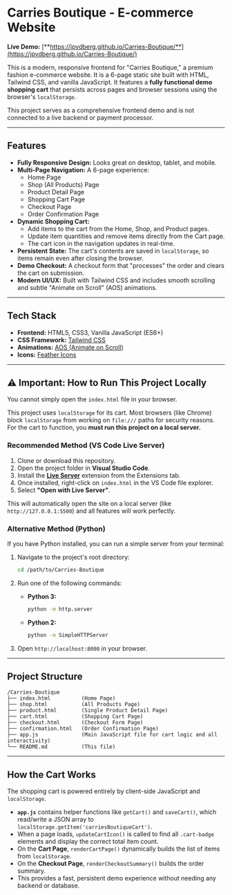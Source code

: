 # Carries Boutique - E-commerce Website

**Live Demo:** [**https://jpvdberg.github.io/Carries-Boutique/**](https://jpvdberg.github.io/Carries-Boutique/)

This is a modern, responsive frontend for "Carries Boutique," a premium fashion e-commerce website. It is a 6-page static site built with HTML, Tailwind CSS, and vanilla JavaScript. It features a **fully functional demo shopping cart** that persists across pages and browser sessions using the browser's `localStorage`.

This project serves as a comprehensive frontend demo and is not connected to a live backend or payment processor.

-----

## Features

  * **Fully Responsive Design:** Looks great on desktop, tablet, and mobile.
  * **Multi-Page Navigation:** A 6-page experience:
      * Home Page
      * Shop (All Products) Page
      * Product Detail Page
      * Shopping Cart Page
      * Checkout Page
      * Order Confirmation Page
  * **Dynamic Shopping Cart:**
      * Add items to the cart from the Home, Shop, and Product pages.
      * Update item quantities and remove items directly from the Cart page.
      * The cart icon in the navigation updates in real-time.
  * **Persistent State:** The cart's contents are saved in `localStorage`, so items remain even after closing the browser.
  * **Demo Checkout:** A checkout form that "processes" the order and clears the cart on submission.
  * **Modern UI/UX:** Built with Tailwind CSS and includes smooth scrolling and subtle "Animate on Scroll" (AOS) animations.

-----

## Tech Stack

  * **Frontend:** HTML5, CSS3, Vanilla JavaScript (ES6+)
  * **CSS Framework:** [Tailwind CSS](https://tailwindcss.com/)
  * **Animations:** [AOS (Animate on Scroll)](https://github.com/michalsnik/aos)
  * **Icons:** [Feather Icons](https://feathericons.com/)

-----

## ⚠️ Important: How to Run This Project Locally

You cannot simply open the `index.html` file in your browser.

This project uses `localStorage` for its cart. Most browsers (like Chrome) block `localStorage` from working on `file:///` paths for security reasons. For the cart to function, you **must run this project on a local server.**

### Recommended Method (VS Code Live Server)

1.  Clone or download this repository.
2.  Open the project folder in **Visual Studio Code**.
3.  Install the [**Live Server**](https://marketplace.visualstudio.com/items?itemName=ritwickdey.LiveServer) extension from the Extensions tab.
4.  Once installed, right-click on `index.html` in the VS Code file explorer.
5.  Select **"Open with Live Server"**.

This will automatically open the site on a local server (like `http://127.0.0.1:5500`) and all features will work perfectly.

### Alternative Method (Python)

If you have Python installed, you can run a simple server from your terminal:

1.  Navigate to the project's root directory:

    ```bash
    cd /path/to/Carries-Boutique
    ```

2.  Run one of the following commands:

      * **Python 3:**
        ```bash
        python -m http.server
        ```
      * **Python 2:**
        ```bash
        python -m SimpleHTTPServer
        ```

3.  Open `http://localhost:8000` in your browser.

-----

## Project Structure

```
/Carries-Boutique
├── index.html          (Home Page)
├── shop.html           (All Products Page)
├── product.html        (Single Product Detail Page)
├── cart.html           (Shopping Cart Page)
├── checkout.html       (Checkout Form Page)
├── confirmation.html   (Order Confirmation Page)
├── app.js              (Main JavaScript file for cart logic and all interactivity)
└── README.md           (This file)
```

-----

## How the Cart Works

The shopping cart is powered entirely by client-side JavaScript and `localStorage`.

  * **`app.js`** contains helper functions like `getCart()` and `saveCart()`, which read/write a JSON array to `localStorage.getItem('carriesBoutiqueCart')`.
  * When a page loads, `updateCartIcon()` is called to find all `.cart-badge` elements and display the correct total item count.
  * On the **Cart Page**, `renderCartPage()` dynamically builds the list of items from `localStorage`.
  * On the **Checkout Page**, `renderCheckoutSummary()` builds the order summary.
  * This provides a fast, persistent demo experience without needing any backend or database.
